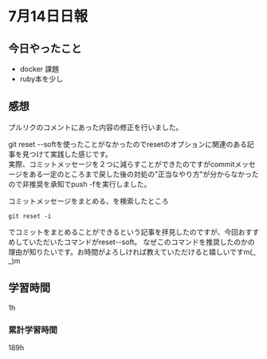 #  7月14日日報
##  今日やったこと
* docker 課題
* ruby本を少し

##  感想
プルリクのコメントにあった内容の修正を行いました。

git reset --softを使ったことがなかったのでresetのオプションに関連のある記事を見つけて実践した感じです。
<br>
実際、コミットメッセージを２つに減らすことができたのですがcommitメッセージをある一定のところまで戻した後の対処の”正当なやり方"が分からなかったので非推奨を承知でpush -fを実行しました。

コミットメッセージをまとめる、を検索したところ

```
git reset -i
```
でコミットをまとめることができるという記事を拝見したのですが、今回おすすめしていただいたコマンドがreset--soft。
なぜこのコマンドを推奨したのかの理由が知りたいです。お時間がよろしければ教えていただけると嬉しいですm(_ _)m

##  学習時間
1h
###  累計学習時間
189h
